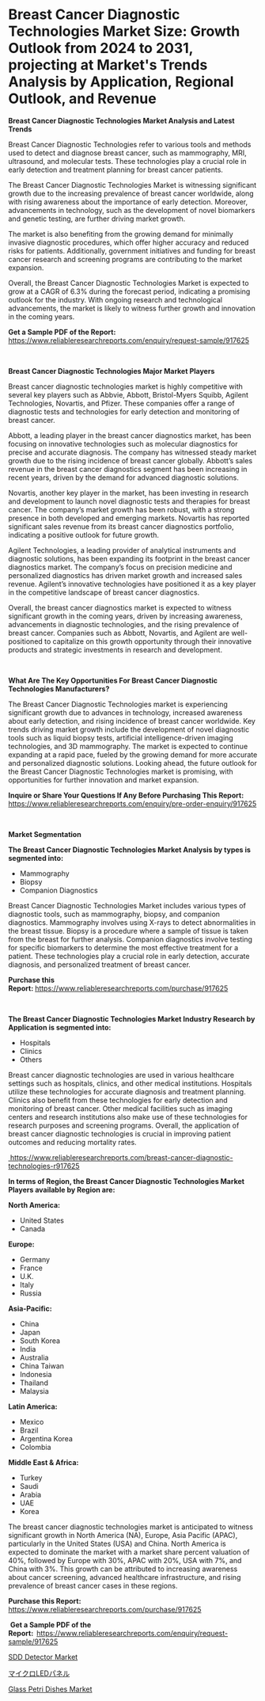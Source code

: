 <p><h1>Breast Cancer Diagnostic Technologies Market Size: Growth Outlook from 2024 to 2031, projecting at Market's Trends Analysis by Application, Regional Outlook, and Revenue</h1></p><p><strong>Breast Cancer Diagnostic Technologies Market Analysis and Latest Trends</strong></p>
<p><p>Breast Cancer Diagnostic Technologies refer to various tools and methods used to detect and diagnose breast cancer, such as mammography, MRI, ultrasound, and molecular tests. These technologies play a crucial role in early detection and treatment planning for breast cancer patients.</p><p>The Breast Cancer Diagnostic Technologies Market is witnessing significant growth due to the increasing prevalence of breast cancer worldwide, along with rising awareness about the importance of early detection. Moreover, advancements in technology, such as the development of novel biomarkers and genetic testing, are further driving market growth.</p><p>The market is also benefiting from the growing demand for minimally invasive diagnostic procedures, which offer higher accuracy and reduced risks for patients. Additionally, government initiatives and funding for breast cancer research and screening programs are contributing to the market expansion.</p><p>Overall, the Breast Cancer Diagnostic Technologies Market is expected to grow at a CAGR of 6.3% during the forecast period, indicating a promising outlook for the industry. With ongoing research and technological advancements, the market is likely to witness further growth and innovation in the coming years.</p></p>
<p><strong>Get a Sample PDF of the Report:&nbsp;</strong> <a href="https://www.reliableresearchreports.com/enquiry/request-sample/917625">https://www.reliableresearchreports.com/enquiry/request-sample/917625</a></p>
<p>&nbsp;</p>
<p><strong>Breast Cancer Diagnostic Technologies Major Market Players</strong></p>
<p><p>Breast cancer diagnostic technologies market is highly competitive with several key players such as Abbvie, Abbott, Bristol-Myers Squibb, Agilent Technologies, Novartis, and Pfizer. These companies offer a range of diagnostic tests and technologies for early detection and monitoring of breast cancer.</p><p>Abbott, a leading player in the breast cancer diagnostics market, has been focusing on innovative technologies such as molecular diagnostics for precise and accurate diagnosis. The company has witnessed steady market growth due to the rising incidence of breast cancer globally. Abbott’s sales revenue in the breast cancer diagnostics segment has been increasing in recent years, driven by the demand for advanced diagnostic solutions.</p><p>Novartis, another key player in the market, has been investing in research and development to launch novel diagnostic tests and therapies for breast cancer. The company’s market growth has been robust, with a strong presence in both developed and emerging markets. Novartis has reported significant sales revenue from its breast cancer diagnostics portfolio, indicating a positive outlook for future growth.</p><p>Agilent Technologies, a leading provider of analytical instruments and diagnostic solutions, has been expanding its footprint in the breast cancer diagnostics market. The company’s focus on precision medicine and personalized diagnostics has driven market growth and increased sales revenue. Agilent’s innovative technologies have positioned it as a key player in the competitive landscape of breast cancer diagnostics.</p><p>Overall, the breast cancer diagnostics market is expected to witness significant growth in the coming years, driven by increasing awareness, advancements in diagnostic technologies, and the rising prevalence of breast cancer. Companies such as Abbott, Novartis, and Agilent are well-positioned to capitalize on this growth opportunity through their innovative products and strategic investments in research and development.</p></p>
<p>&nbsp;</p>
<p><strong>What Are The Key Opportunities For Breast Cancer Diagnostic Technologies Manufacturers?</strong></p>
<p><p>The Breast Cancer Diagnostic Technologies market is experiencing significant growth due to advances in technology, increased awareness about early detection, and rising incidence of breast cancer worldwide. Key trends driving market growth include the development of novel diagnostic tools such as liquid biopsy tests, artificial intelligence-driven imaging technologies, and 3D mammography. The market is expected to continue expanding at a rapid pace, fueled by the growing demand for more accurate and personalized diagnostic solutions. Looking ahead, the future outlook for the Breast Cancer Diagnostic Technologies market is promising, with opportunities for further innovation and market expansion.</p></p>
<p><strong>Inquire or Share Your Questions If Any Before Purchasing This Report:</strong> <a href="https://www.reliableresearchreports.com/enquiry/pre-order-enquiry/917625">https://www.reliableresearchreports.com/enquiry/pre-order-enquiry/917625</a></p>
<p>&nbsp;</p>
<p><strong>Market Segmentation</strong></p>
<p><strong>The Breast Cancer Diagnostic Technologies Market Analysis by types is segmented into:</strong></p>
<p><ul><li>Mammography</li><li>Biopsy</li><li>Companion Diagnostics</li></ul></p>
<p><p>Breast Cancer Diagnostic Technologies Market includes various types of diagnostic tools, such as mammography, biopsy, and companion diagnostics. Mammography involves using X-rays to detect abnormalities in the breast tissue. Biopsy is a procedure where a sample of tissue is taken from the breast for further analysis. Companion diagnostics involve testing for specific biomarkers to determine the most effective treatment for a patient. These technologies play a crucial role in early detection, accurate diagnosis, and personalized treatment of breast cancer.</p></p>
<p><strong>Purchase this Report:&nbsp;</strong><a href="https://www.reliableresearchreports.com/purchase/917625">https://www.reliableresearchreports.com/purchase/917625</a></p>
<p>&nbsp;</p>
<p><strong>The Breast Cancer Diagnostic Technologies Market Industry Research by Application is segmented into:</strong></p>
<p><ul><li>Hospitals</li><li>Clinics</li><li>Others</li></ul></p>
<p><p>Breast cancer diagnostic technologies are used in various healthcare settings such as hospitals, clinics, and other medical institutions. Hospitals utilize these technologies for accurate diagnosis and treatment planning. Clinics also benefit from these technologies for early detection and monitoring of breast cancer. Other medical facilities such as imaging centers and research institutions also make use of these technologies for research purposes and screening programs. Overall, the application of breast cancer diagnostic technologies is crucial in improving patient outcomes and reducing mortality rates.</p></p>
<p><a href="https://www.reliableresearchreports.com/breast-cancer-diagnostic-technologies-r917625">&nbsp;https://www.reliableresearchreports.com/breast-cancer-diagnostic-technologies-r917625</a></p>
<p><strong>In terms of Region, the Breast Cancer Diagnostic Technologies Market Players available by Region are:</strong></p>
<p>
    <p> <strong> North America: </strong>
        <ul>
            <li>United States</li>
            <li>Canada</li>
        </ul>
        </p> 
    <p> <strong> Europe: </strong>
        <ul>
            <li>Germany</li>
            <li>France</li>
            <li>U.K.</li>
            <li>Italy</li>
            <li>Russia</li>
        </ul>
        </p> 
    <p> <strong> Asia-Pacific: </strong>
        <ul>
            <li>China</li>
            <li>Japan</li>
            <li>South Korea</li>
            <li>India</li>
            <li>Australia</li>
            <li>China Taiwan</li>
            <li>Indonesia</li>
            <li>Thailand</li>
            <li>Malaysia</li>
        </ul>
        </p> 
    <p> <strong> Latin America: </strong>
        <ul>
            <li>Mexico</li>
            <li>Brazil</li>
            <li>Argentina Korea</li>
            <li>Colombia</li>
        </ul>
        </p> 
    <p> <strong> Middle East & Africa: </strong>
        <ul>
            <li>Turkey</li>
            <li>Saudi</li>
            <li>Arabia</li>
            <li>UAE</li>
            <li>Korea</li>
        </ul>
    </p>
    </p>
<p><p>The breast cancer diagnostic technologies market is anticipated to witness significant growth in North America (NA), Europe, Asia Pacific (APAC), particularly in the United States (USA) and China. North America is expected to dominate the market with a market share percent valuation of 40%, followed by Europe with 30%, APAC with 20%, USA with 7%, and China with 3%. This growth can be attributed to increasing awareness about cancer screening, advanced healthcare infrastructure, and rising prevalence of breast cancer cases in these regions.</p></p>
<p><strong>Purchase this Report: </strong><a href="https://www.reliableresearchreports.com/purchase/917625">https://www.reliableresearchreports.com/purchase/917625</a></p>
<p>&nbsp;<strong>Get a Sample PDF of the Report:&nbsp;&nbsp;</strong><a href="https://www.reliableresearchreports.com/enquiry/request-sample/917625">https://www.reliableresearchreports.com/enquiry/request-sample/917625</a></p>
<p><strong></strong></p>
<p><p><a href="https://www.linkedin.com/pulse/sdd-detector-market-exploring-share-trends-future-growth-growizr-fzwyf">SDD Detector Market</a></p><p><a href="https://github.com/mohamedbakry57/Market-Research-Report-List-3/blob/main/162489456328.md">マイクロLEDパネル</a></p><p><a href="https://www.linkedin.com/pulse/glass-petri-dishes-market-analysis-sze-forecasted-period-k1bje">Glass Petri Dishes Market</a></p></p>